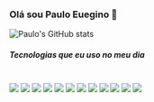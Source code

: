 ### Olá sou Paulo Euegino 👋

![Paulo's GitHub stats](https://github-readme-stats.vercel.app/api?username=Eugenio&show_icons=true&theme=radical)

##### Tecnologias que eu uso no meu dia 

<div style="display: inline_blok"><br/>
<img align="center" src= https://img.shields.io/badge/HTML5-E34F26?style=for-the-badge&logo=html5&logoColor=white>
<img align="center" src= https://img.shields.io/badge/CSS3-1572B6?style=for-the-badge&logo=css3&logoColor=white>
<img align="center" src= https://img.shields.io/badge/Node.js-43853D?style=for-the-badge&logo=node.js&logoColor=white>
<img align="center" src= https://img.shields.io/badge/Python-3776AB?style=for-the-badge&logo=python&logoColor=white>
<img align="center" src= https://img.shields.io/badge/JavaScript-F7DF1E?style=for-the-badge&logo=javascript&logoColor=black>
<img align="center" src=https://img.shields.io/badge/TypeScript-007ACC?style=for-the-badge&logo=typescript&logoColor=white >
<img align="center" src= https://img.shields.io/badge/C%2B%2B-00599C?style=for-the-badge&logo=c%2B%2B&logoColor=white>
<img align="center" src=https://img.shields.io/badge/C%23-239120?style=for-the-badge&logo=c-sharp&logoColor=white >
<img align="center" src=https://img.shields.io/badge/Angular-DD0031?style=for-the-badge&logo=angular&logoColor=white >
<img align="center" src= https://img.shields.io/badge/Bootstrap-563D7C?style=for-the-badge&logo=bootstrap&logoColor=white>
<img align="center" src=https://img.shields.io/badge/Spring-6DB33F?style=for-the-badge&logo=spring&logoColor=white >
<img align="center" src= https://img.shields.io/badge/MySQL-00000F?style=for-the-badge&logo=mysql&logoColor=white>

</div>



